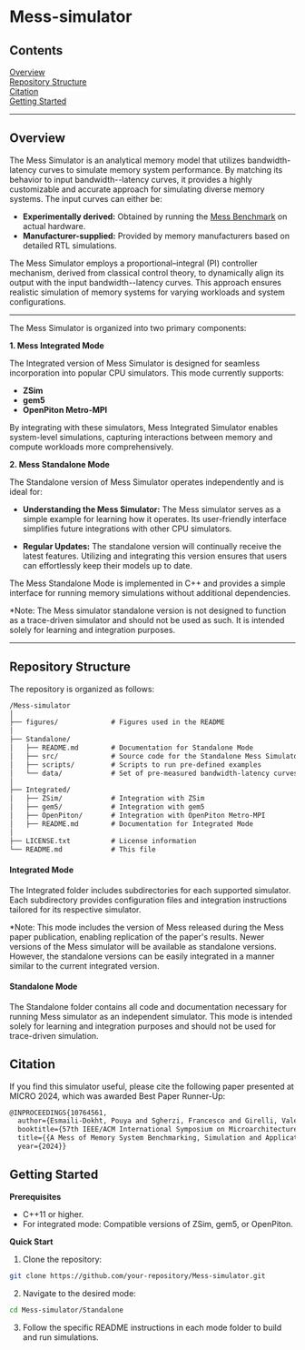# Mess-simulator

## Contents
  [Overview](#overview) \
  [Repository Structure](#repository-structure) \
  [Citation](#citation) \
  [Getting Started](#getting-started)

---

## Overview

The Mess Simulator is an analytical memory model that utilizes bandwidth-latency curves to simulate memory system performance. By matching its behavior to input bandwidth--latency curves, it provides a highly customizable and accurate approach for simulating diverse memory systems. The input curves can either be:

- **Experimentally derived:** Obtained by running the [Mess Benchmark](https://github.com/bsc-mem/Mess-benchmark) on actual hardware.
- **Manufacturer-supplied:** Provided by memory manufacturers based on detailed RTL simulations.

The Mess Simulator employs a proportional–integral (PI) controller mechanism, derived from classical control theory, to dynamically align its output with the input bandwidth--latency curves. This approach ensures realistic simulation of memory systems for varying workloads and system configurations.

---

The Mess Simulator is organized into two primary components:


**1. Mess Integrated Mode**

The Integrated version of Mess Simulator is designed for seamless incorporation into popular CPU simulators. This mode currently supports:
- **ZSim**
- **gem5**
- **OpenPiton Metro-MPI**

By integrating with these simulators, Mess Integrated Simulator enables system-level simulations, capturing interactions between memory and compute workloads more comprehensively.

**2. Mess Standalone Mode**

The Standalone version of Mess Simulator operates independently and is ideal for:

- **Understanding the Mess Simulator:** The Mess simulator serves as a simple example for learning how it operates. Its user-friendly interface simplifies future integrations with other CPU simulators.

- **Regular Updates:** The standalone version will continually receive the latest features. Utilizing and integrating this version ensures that users can effortlessly keep their models up to date.

The Mess Standalone Mode is implemented in C++ and provides a simple interface for running memory simulations without additional dependencies.

*Note: The Mess simulator standalone version is not designed to function as a trace-driven simulator and should not be used as such. It is intended solely for learning and integration purposes.


---

## Repository Structure

The repository is organized as follows:

```txt
/Mess-simulator
│
├── figures/             # Figures used in the README 
│
├── Standalone/
│   ├── README.md        # Documentation for Standalone Mode
│   ├── src/             # Source code for the Standalone Mess Simulator
│   ├── scripts/         # Scripts to run pre-defined examples
│   └── data/            # Set of pre-measured bandwidth-latency curves
│
├── Integrated/
│   ├── ZSim/            # Integration with ZSim
│   ├── gem5/            # Integration with gem5
│   ├── OpenPiton/       # Integration with OpenPiton Metro-MPI
│   ├── README.md        # Documentation for Integrated Mode
│
├── LICENSE.txt          # License information
└── README.md            # This file
```

#### Integrated Mode

The Integrated folder includes subdirectories for each supported simulator. Each subdirectory provides configuration files and integration instructions tailored for its respective simulator. 

*Note: This mode includes the version of Mess released during the Mess paper publication, enabling replication of the paper's results. Newer versions of the Mess simulator will be available as standalone versions. However, the standalone versions can be easily integrated in a manner similar to the current integrated version.



#### Standalone Mode

The Standalone folder contains all code and documentation necessary for running Mess simulator as an independent simulator. This mode is intended solely for learning and integration purposes and should not be used for trace-driven simulation. 


## Citation

If you find this simulator useful, please cite the following paper presented at MICRO 2024, which was awarded Best Paper Runner-Up:

```tex
@INPROCEEDINGS{10764561,
  author={Esmaili-Dokht, Pouya and Sgherzi, Francesco and Girelli, Valéria Soldera and Boixaderas, Isaac and Carmin, Mariana and Monemi, Alireza and Armejach, Adrià and Mercadal, Estanislao and Llort, Germán and Radojković, Petar and Moreto, Miquel and Giménez, Judit and Martorell, Xavier and Ayguadé, Eduard and Labarta, Jesus and Confalonieri, Emanuele and Dubey, Rishabh and Adlard, Jason},
  booktitle={57th IEEE/ACM International Symposium on Microarchitecture (MICRO)}, 
  title={{A Mess of Memory System Benchmarking, Simulation and Application Profiling}}, 
  year={2024}}
```

## Getting Started

**Prerequisites**
- C++11 or higher.
- For integrated mode: Compatible versions of ZSim, gem5, or OpenPiton.

**Quick Start**

1. Clone the repository:

```sh
git clone https://github.com/your-repository/Mess-simulator.git
```

2. Navigate to the desired mode:

```sh
cd Mess-simulator/Standalone
```

3. Follow the specific README instructions in each mode folder to build and run simulations.

